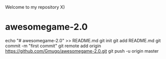 Welcome to my repository X)
# awesomegame-2.0
echo "# awesomegame-2.0" >> README.md
git init
git add README.md
git commit -m "first commit"
git remote add origin https://github.com/Gmugo/awesomegame-2.0.git
git push -u origin master
